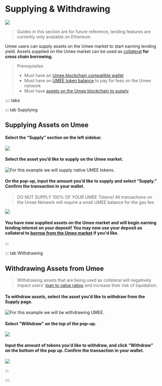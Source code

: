 # Supplying & Withdrawing

![](/bg/supply-withdraw.png)

> Guides in this section are for future reference, lending features are currently only available on Ethereum.

Umee users can supply assets on the Umee market to start earning lending yield. Assets supplied on the Umee market can be used as [collateral](/users/using-the-web-app/common-terms.html#collateral) **for cross chain borrowing.**

> Prerequisites
>
> * Must have an [Umee blockchain compatible wallet](/users/getting-started/creating-wallet.html#creating-an-umee-blockchain-compatible-wallet)
> * Must have an [UMEE token balance](/users/getting-started/funding-wallet) to pay for fees on the Umee network
> * Must have [assets on the Umee blockchain to supply](/users/using-the-web-app/transferring-tokens)

:::: tabs

::: tab Supplying

## Supplying Assets on Umee

#### Select the “Supply” section on the left sidebar.

![](/bg/supply-1.png)

#### Select the asset you’d like to supply on the Umee market.

![For this example we will supply native UMEE tokens.](/bg/supply-2.png)

#### On the pop-up, input the amount you’d like to supply and select “Supply.” Confirm the transaction in your wallet.

> DO NOT SUPPLY 100% OF YOUR UMEE Tokens! All transactions on the Umee Network will require a small UMEE balance for the gas fee.

![](/bg/supply-3.png)

#### You have now supplied assets on the Umee market and will begin earning lending interest on your deposit! You may now use your deposit as collateral to [borrow from the Umee market](/users/using-the-web-app/borrow-repay) if you'd like.

:::

::: tab Withdrawing

## Withdrawing Assets from Umee

> Withdrawing assets that are being used as collateral will negatively impact users' [loan to value ratios](/users/using-the-web-app/common-terms.html#maximum-ltv) and increase their risk of liquidation.

#### To withdraw assets, select the asset you’d like to withdraw from the Supply page.

![For this example we will be withdrawing UMEE.](/bg/withdraw-1.png)

#### Select “Withdraw” on the top of the pop-up.

![](/bg/withdraw-2.png)

#### Input the amount of tokens you’d like to withdraw, and click “Withdraw” on the bottom of the pop up. Confirm the transaction in your wallet.

![](/bg/withdraw-3.png)

:::

::::